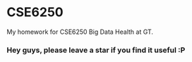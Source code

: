# CSE6250
My homework for CSE6250 Big Data Health at GT.

### Hey guys, please leave a star if you find it useful :P
